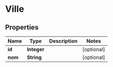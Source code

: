 

# Ville


## Properties

| Name | Type | Description | Notes |
|------------ | ------------- | ------------- | -------------|
|**id** | **Integer** |  |  [optional] |
|**nom** | **String** |  |  [optional] |



